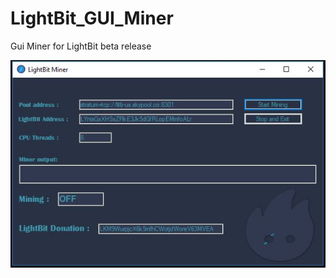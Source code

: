 # LightBit_GUI_Miner
Gui Miner for LightBit beta release

![Gui Miner](https://raw.githubusercontent.com/LightBitProject/LightBit_GUI_Miner/master/GUI_Miner.JPG)

